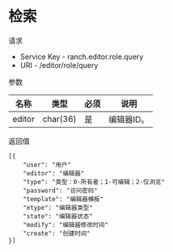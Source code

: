# 检索

请求
- Service Key - ranch.editor.role.query
- URI - /editor/role/query

参数

|名称|类型|必须|说明|
|---|---|---|---|
|editor|char(36)|是|编辑器ID。|

返回值
```
[{
    "user": "用户"
    "editor": "编辑器"
    "type": "类型：0-所有者；1-可编辑；2-仅浏览"
    "password": "访问密码"
    "template": "编辑器模板"
    "etype": "编辑器类型"
    "state": "编辑器状态"
    "modify": "编辑器修改时间"
    "create": "创建时间"
}]
```